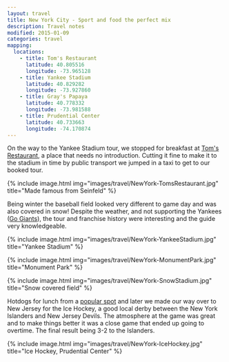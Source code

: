 ```yaml
---
layout: travel
title: New York City - Sport and food the perfect mix
description: Travel notes
modified: 2015-01-09
categories: travel
mapping:
  locations:
    - title: Tom's Restaurant
      latitude: 40.805516
      longitude: -73.965128
    - title: Yankee Stadium
      latitude: 40.829282
      longitude: -73.927860
    - title: Gray's Papaya
      latitude: 40.778332
      longitude: -73.981588
    - title: Prudential Center
      latitude: 40.733663
      longitude: -74.170874
---
```


On the way to the Yankee Stadium tour, we stopped for breakfast at [Tom's Restaurant](http://en.wikipedia.org/wiki/Tom's_Restaurant), a place that needs no introduction. Cutting it fine to make it to the stadium in time by public transport we jumped in a taxi to get to our booked tour.

{% include image.html img="images/travel/NewYork-TomsRestaurant.jpg" title="Made famous from Seinfeld" %}

Being winter the baseball field looked very different to game day and was also covered in snow! Despite the weather, and not supporting the Yankees ([Go Giants](http://sanfrancisco.giants.mlb.com)), the tour and franchise history were interesting and the guide very knowledgeable.

{% include image.html img="images/travel/NewYork-YankeeStadium.jpg" title="Yankee Stadium" %}

{% include image.html img="images/travel/NewYork-MonumentPark.jpg" title="Monument Park" %}

{% include image.html img="images/travel/NewYork-SnowStadium.jpg" title="Snow covered field" %}

Hotdogs for lunch from a [popular spot](http://en.wikipedia.org/wiki/Gray's_Papaya) and later we made our way over to New Jersey for the Ice Hockey, a good local derby between the New York Islanders and New Jersey Devils. The atmosphere at the game was great and to make things better it was a close game that ended up going to overtime. The final result being 3-2 to the Islanders.

{% include image.html img="images/travel/NewYork-IceHockey.jpg" title="Ice Hockey, Prudential Center" %}
